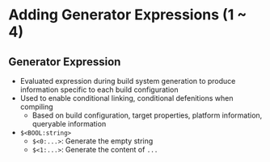 # Adding Generator Expressions (1 ~ 4)
## Generator Expression
- Evaluated expression during build system generation to produce information specific to each build configuration
- Used to enable conditional linking, conditional defenitions when compiling
    - Based on build configuration, target properties, platform information, queryable information
- `$<BOOL:string>`
    - `$<0:...>`: Generate the empty string
    - `$<1:...>`: Generate the content of `...`